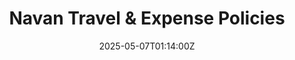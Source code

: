 ---
title: Navan Travel & Expense Policies
linkTitle: Navan Travel & Expense Policies
date: '2025-05-07T01:14:00Z'
weight: 1
description: Travel and expense policies outline guidelines for airfare, lodging,
  meals, and other business-related expenses, emphasizing pre-approval, reasonable
  costs, and compliance to ensure financial control and operational efficiency.
draft: false
ref: navan-travel--expense-policies
---